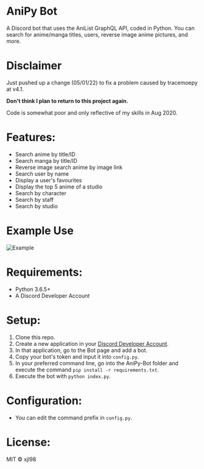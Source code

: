 # AniPy Bot
A Discord bot that uses the AniList GraphQL API, coded in Python. 
You can search for anime/manga titles, users, reverse image anime pictures, and more.

# Disclaimer
Just pushed up a change (05/01/22) to fix a problem caused by tracemoepy at v4.1.

**Don't think I plan to return to this project again.**

Code is somewhat poor and only reflective of my skills in Aug 2020.

# Features:
* Search anime by title/ID
* Search manga by title/ID
* Reverse image search anime by image link
* Search user by name
* Display a user's favourites
* Display the top 5 anime of a studio
* Search by character
* Search by staff
* Search by studio

# Example Use
![Example](https://i.imgur.com/S9Wjm4p.png)

# Requirements:
* Python 3.6.5+
* A Discord Developer Account

# Setup:
1. Clone this repo.
2. Create a new application in your [Discord Developer Account](https://discord.com/developers/applications).
3. In that application, go to the Bot page and add a bot.
4. Copy your bot's token and input it into `config.py`.
5. In your preferred command line, go into the AniPy-Bot folder and execute the command `pip install -r requirements.txt`.
6. Execute the bot with `python index.py`.

# Configuration:
* You can edit the command prefix in `config.py`.

# License:
MIT © xjl98 
